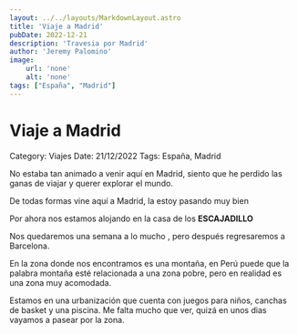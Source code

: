 ```yaml
---
layout: ../../layouts/MarkdownLayout.astro
title: 'Viaje a Madrid'
pubDate: 2022-12-21
description: 'Travesia por Madrid'
author: 'Jeremy Palomino'
image: 
    url: 'none'
    alt: 'none'
tags: ["España", "Madrid"]
---
```

# Viaje a Madrid

Category: Viajes
Date: 21/12/2022
Tags: España, Madrid

No estaba tan animado a venir aquí en Madrid, siento que he perdido las ganas de viajar y querer explorar el mundo.

De todas formas vine aquí a Madrid, la estoy pasando muy bien

Por ahora nos estamos alojando en la casa de los ************************ESCAJADILLO************************

Nos quedaremos una semana a lo mucho , pero después regresaremos a Barcelona.

En la zona donde nos encontramos es una montaña, en Perú puede que la palabra montaña esté relacionada a una zona pobre, pero en realidad es una zona muy acomodada.

Estamos en una urbanización que cuenta con juegos para niños, canchas de basket y una piscina.
Me falta mucho que ver, quizá en unos dias vayamos a pasear por la zona.